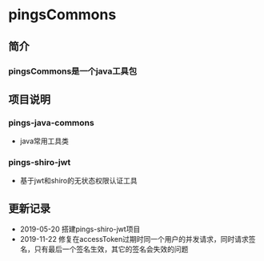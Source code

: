 # pingsCommons
## 简介
### pingsCommons是一个java工具包
## 项目说明
### pings-java-commons
- java常用工具类
### pings-shiro-jwt
- 基于jwt和shiro的无状态权限认证工具
## 更新记录
- 2019-05-20 搭建pings-shiro-jwt项目
- 2019-11-22 修复在accessToken过期时同一个用户的并发请求，同时请求签名，只有最后一个签名生效，其它的签名会失效的问题